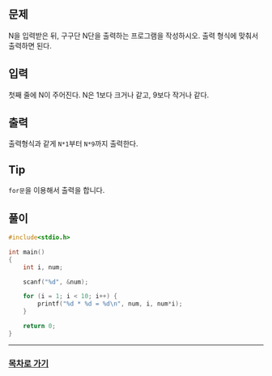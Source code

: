 ## 문제

N을 입력받은 뒤, 구구단 N단을 출력하는 프로그램을 작성하시오. 출력 형식에 맞춰서 출력하면 된다.

## 입력

첫째 줄에 N이 주어진다. N은 1보다 크거나 같고, 9보다 작거나 같다.

## 출력

출력형식과 같게 `N*1`부터 `N*9`까지 출력한다.

## Tip

`for문`을 이용해서 출력을 합니다.

## 풀이
```c
#include<stdio.h>

int main()
{
	int i, num;

	scanf("%d", &num);

	for (i = 1; i < 10; i++) {
		printf("%d * %d = %d\n", num, i, num*i);
	}

	return 0;
}
```
---

### [목차로 가기](./../../../../)
